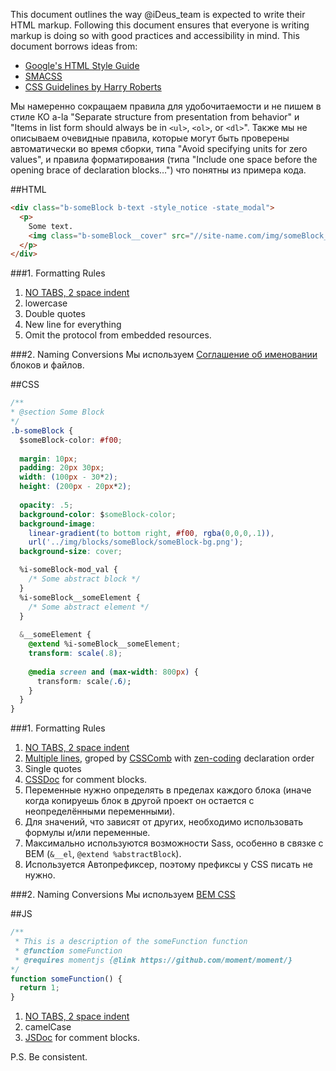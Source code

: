 This document outlines the way @iDeus_team is expected to write their HTML markup. Following this document ensures that everyone is writing markup is doing so with good practices and accessibility in mind.
This document borrows ideas from:
 * [Google's HTML Style Guide](https://google-styleguide.googlecode.com/svn/trunk/htmlcssguide.xml)
 * [SMACSS](http://smacss.com/book/formatting)
 * [CSS Guidelines by Harry Roberts](http://cssguidelin.es/)

Мы намеренно сокращаем правила для удобочитаемости и не пишем в стиле КО a-la "Separate structure from presentation from behavior" и "Items in list form should always be in `<ul>`, `<ol>`, or `<dl>`".
Также мы не описываем очевидные правила, которые могут быть проверены автоматически во время сборки, типа "Avoid specifying units for zero values", и правила форматирования (типа "Include one space before the opening brace of declaration blocks…") что понятны из примера кода.

##HTML
```html
<div class="b-someBlock b-text -style_notice -state_modal">
  <p>
    Some text.
    <img class="b-someBlock__cover" src="//site-name.com/img/someBlock__cover-ill.jpg" alt="some description" />
  </p>
</div>
```
###1. Formatting Rules
1. [NO TABS, 2 space indent](https://github.com/ideus-team/guidelines/blob/master/frontend/tabs.md)
2. lowercase
3. Double quotes
4. New line for everything
5. Omit the protocol from embedded resources.
 
###2. Naming Conversions
Мы используем [Соглашение об именовании](https://github.com/ideus-team/guidelines/blob/master/frontend/naming-conventions.md) блоков и файлов.


##CSS
```css
/**
* @section Some Block
*/
.b-someBlock {
  $someBlock-color: #f00;
 
  margin: 10px; 
  padding: 20px 30px;
  width: (100px - 30*2); 
  height: (200px - 20px*2);  
  
  opacity: .5;
  background-color: $someBlock-color;
  background-image: 
    linear-gradient(to bottom right, #f00, rgba(0,0,0,.1)),
    url('../img/blocks/someBlock/someBlock-bg.png');
  background-size: cover;

  %i-someBlock-mod_val { 
    /* Some abstract block */
  }   
  %i-someBlock__someElement { 
    /* Some abstract element */
  }
 
  &__someElement { 
    @extend %i-someBlock__someElement;    
    transform: scale(.8);
    
    @media screen and (max-width: 800px) {
      transform: scale(.6);
    }      
  }
}
```
###1. Formatting Rules
1. [NO TABS, 2 space indent](https://github.com/ideus-team/guidelines/blob/master/frontend/tabs.md)
2. [Multiple lines](http://smacss.com/book/formatting), groped by [CSSComb](http://csscomb.com) with  [zen-coding](https://github.com/csscomb/csscomb.js/blob/master/config/zen.json) declaration order
3. Single quotes
4. [CSSDoc](http://habrahabr.ru/post/87406/) for comment blocks.
5. Переменные нужно определять в пределах каждого блока (иначе когда копируешь блок в другой проект он остается с неопределёнными переменными).
6. Для значений, что зависят от других, необходимо использовать формулы и/или переменные.
7. Максимально используются возможности Sass, особенно в связке с BEM (`&__el`, `@extend %abstractBlock`).
8. Используется Автопрефиксер, поэтому префиксы у CSS писать не нужно.

###2. Naming Conversions
Мы используем [BEM CSS](https://github.com/ideus-team/guidelines/blob/master/frontend/bem.md)

##JS
```js
/**
 * This is a description of the someFunction function
 * @function someFunction
 * @requires momentjs {@link https://github.com/moment/moment/}
*/
function someFunction() {
  return 1;
}
```
1. [NO TABS, 2 space indent](https://github.com/ideus-team/guidelines/blob/master/frontend/tabs.md)
2. camelCase
3. [JSDoc](http://usejsdoc.org/) for comment blocks.

P.S.
Be consistent.
